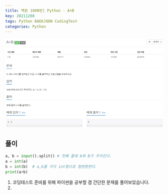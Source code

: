 ```yaml
---
title: 백준 1000번| Python - A+B
key: 20211208
tags: Python BAEKJOON CodingTest
categories: Python
---
```


![bj1](/assets/images/post/2021-12-08-bj1.png)

## 풀이
~~~python
a, b = input().split() # 첫째 줄에 A와 B가 주어진다.
a = int(a)
b = int(b)	# a,b를 각각 int형으로 형변환한다.
print(a+b)
~~~ 

1. 코딩테스트 준비를 위해 파이썬을 공부할 겸 간단한 문제를 풀어보았습니다.  
2. 
